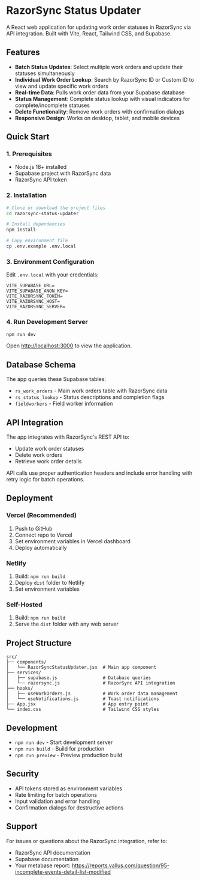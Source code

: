 # RazorSync Status Updater

A React web application for updating work order statuses in RazorSync via API integration. Built with Vite, React, Tailwind CSS, and Supabase.

## Features

- **Batch Status Updates**: Select multiple work orders and update their statuses simultaneously
- **Individual Work Order Lookup**: Search by RazorSync ID or Custom ID to view and update specific work orders
- **Real-time Data**: Pulls work order data from your Supabase database
- **Status Management**: Complete status lookup with visual indicators for complete/incomplete statuses
- **Delete Functionality**: Remove work orders with confirmation dialogs
- **Responsive Design**: Works on desktop, tablet, and mobile devices

## Quick Start

### 1. Prerequisites

- Node.js 18+ installed
- Supabase project with RazorSync data
- RazorSync API token

### 2. Installation

```bash
# Clone or download the project files
cd razorsync-status-updater

# Install dependencies
npm install

# Copy environment file
cp .env.example .env.local
```

### 3. Environment Configuration

Edit `.env.local` with your credentials:

```env
VITE_SUPABASE_URL=
VITE_SUPABASE_ANON_KEY=
VITE_RAZORSYNC_TOKEN=
VITE_RAZORSYNC_HOST=
VITE_RAZORSYNC_SERVER=
```

### 4. Run Development Server

```bash
npm run dev
```

Open [http://localhost:3000](http://localhost:3000) to view the application.

## Database Schema

The app queries these Supabase tables:

- `rs_work_orders` - Main work orders table with RazorSync data
- `rs_status_lookup` - Status descriptions and completion flags  
- `fieldworkers` - Field worker information

## API Integration

The app integrates with RazorSync's REST API to:

- Update work order statuses
- Delete work orders
- Retrieve work order details

API calls use proper authentication headers and include error handling with retry logic for batch operations.

## Deployment

### Vercel (Recommended)

1. Push to GitHub
2. Connect repo to Vercel
3. Set environment variables in Vercel dashboard
4. Deploy automatically

### Netlify

1. Build: `npm run build`
2. Deploy `dist` folder to Netlify
3. Set environment variables

### Self-Hosted

1. Build: `npm run build`
2. Serve the `dist` folder with any web server

## Project Structure

```
src/
├── components/
│   └── RazorSyncStatusUpdater.jsx  # Main app component
├── services/
│   ├── supabase.js                 # Database queries
│   └── razorsync.js                # RazorSync API integration
├── hooks/
│   ├── useWorkOrders.js            # Work order data management
│   └── useNotifications.js         # Toast notifications
├── App.jsx                         # App entry point
└── index.css                       # Tailwind CSS styles
```

## Development

- `npm run dev` - Start development server
- `npm run build` - Build for production
- `npm run preview` - Preview production build

## Security

- API tokens stored as environment variables
- Rate limiting for batch operations
- Input validation and error handling
- Confirmation dialogs for destructive actions

## Support

For issues or questions about the RazorSync integration, refer to:
- RazorSync API documentation
- Supabase documentation
- Your metabase report: https://reports.vallus.com/question/95-incomplete-events-detail-list-modified
